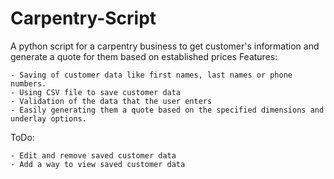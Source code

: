 # Carpentry-Script

A python script for a carpentry business to get customer's information and generate a quote for them based on established prices
Features:

    - Saving of customer data like first names, last names or phone numbers.
    - Using CSV file to save customer data
    - Validation of the data that the user enters
    - Easily generating them a quote based on the specified dimensions and underlay options.


ToDo:

    - Edit and remove saved customer data
    - Add a way to view saved customer data